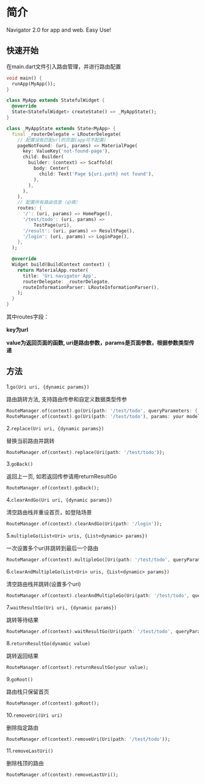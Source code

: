 # 简介

Navigator 2.0 for app and web. Easy Use!

## 快速开始

在main.dart文件引入路由管理，并进行路由配置

```dart
void main() {
  runApp(MyApp());
}

class MyApp extends StatefulWidget {
  @override
  State<StatefulWidget> createState() => _MyAppState();
}

class _MyAppState extends State<MyApp> {
  final _routerDelegate = LRouterDelegate(
    // 配置没有匹配url的页面(app可不配置)
    pageNotFound: (uri, params) => MaterialPage(
      key: ValueKey('not-found-page'),
      child: Builder(
        builder: (context) => Scaffold(
          body: Center(
            child: Text('Page ${uri.path} not found'),
          ),
        ),
      ),
    ),
    // 配置所有路由信息（必填）
    routes: {
      '/': (uri, params) => HomePage(),
      '/test/todo': (uri, params) =>
          TestPage(uri),
      '/result': (uri, params) => ResultPage(),
      '/login': (uri, params) => LoginPage(),
    },
  );

  @override
  Widget build(BuildContext context) {
    return MaterialApp.router(
      title: 'Uri navigator App',
      routerDelegate: _routerDelegate,
      routeInformationParser: LRouteInformationParser(),
    );
  }
}
```

其中routes字段：

**key为url**

**value为返回页面的函数, uri是路由参数，params是页面参数，根据参数类型传递**

## 方法

1.`go(Uri uri, {dynamic params})`

路由跳转方法, 支持路由传参和自定义数据类型传参

```dart
RouteManager.of(context).go(Uri(path: '/test/todo', queryParameters: {'limit': '12'}));
RouteManager.of(context).go(Uri(path: '/test/todo'), params: your model);
```

2.`replace(Uri uri, {dynamic params})`

替换当前路由并跳转

```dart
RouteManager.of(context).replace(Uri(path: '/test/todo'));
```

3.`goBack()`

返回上一页, 如若返回传参请用returnResultGo

```dart
RouteManager.of(context).goBack();
```

4.`clearAndGo(Uri uri, {dynamic params})`

清空路由栈并重设首页，如登陆场景

```dart
RouteManager.of(context).clearAndGo(Uri(path: '/login'));
```

5.`multipleGo(List<Uri> uris, {List<dynamic> params})`

一次设置多个uri并跳转到最后一个路由

```dart
RouteManager.of(context).multipleGo([Uri(path: '/test/todo', queryParameters: {'limit': '12'}), Uri(path: '/test/todo')]);
```

6.`clearAndMultipleGo(List<Uri> uris, {List<dynamic> params})`

清空路由栈并跳转(设置多个uri)

```dart
RouteManager.of(context).clearAndMultipleGo(Uri(path: '/test/todo', queryParameters: {'limit': '12'}));
```

7.`waitResultGo(Uri uri, {dynamic params})`

跳转等待结果

```dart
RouteManager.of(context).waitResultGo(Uri(path: '/test/todo', queryParameters: {'limit': '12'}));
```

8.`returnResultGo(dynamic value)`

跳转返回结果

```dart
RouteManager.of(context).returnResultGo(your value);
```

9.`goRoot()`

路由栈只保留首页

```dart
RouteManager.of(context).goRoot();
```

10.`removeUri(Uri uri)`

删除指定路由

```dart
RouteManager.of(context).removeUri(Uri(path: '/test/todo'));
```

11.`removeLastUri()`

删除栈顶的路由

```dart
RouteManager.of(context).removeLastUri();
```
